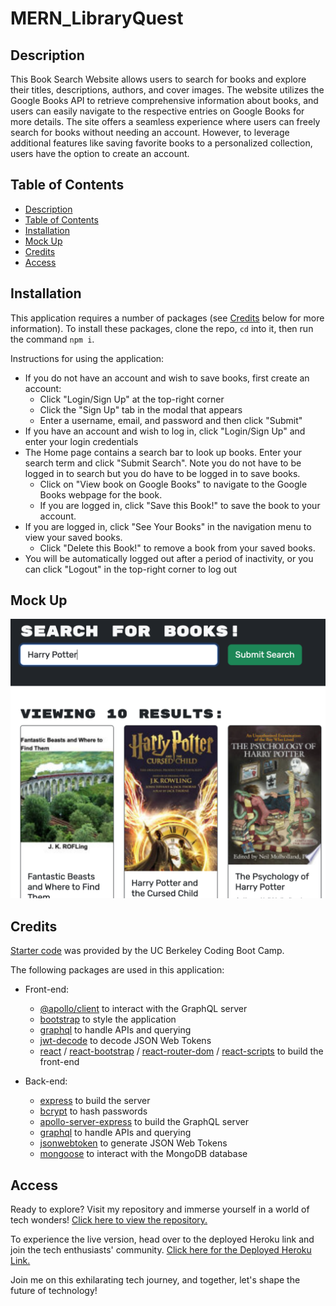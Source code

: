 # MERN_LibraryQuest

## Description

This Book Search Website allows users to search for books and explore their titles, descriptions, authors, and cover images. The website utilizes the Google Books API to retrieve comprehensive information about books, and users can easily navigate to the respective entries on Google Books for more details. The site offers a seamless experience where users can freely search for books without needing an account. However, to leverage additional features like saving favorite books to a personalized collection, users have the option to create an account.

## Table of Contents

  - [Description](#description)
  - [Table of Contents](#table-of-contents)
  - [Installation](#installation)
  - [Mock Up](#mock-up)
  - [Credits](#credits)
  - [Access](#access)

## Installation

This application requires a number of packages (see [Credits](#credits) below for more information). To install these packages, clone the repo, `cd` into it, then run the command `npm i`.

Instructions for using the application:
- If you do not have an account and wish to save books, first create an account:
    - Click "Login/Sign Up" at the top-right corner
    - Click the "Sign Up" tab in the modal that appears
    - Enter a username, email, and password and then click "Submit"
- If you have an account and wish to log in, click "Login/Sign Up" and enter your login credentials
- The Home page contains a search bar to look up books. Enter your search term and click "Submit Search". Note you do not have to be logged in to search but you do have to be logged in to save books.
    - Click on "View book on Google Books" to navigate to the Google Books webpage for the book.
    - If you are logged in, click "Save this Book!" to save the book to your account.
- If you are logged in, click "See Your Books" in the navigation menu to view your saved books.
    - Click "Delete this Book!" to remove a book from your saved books.
- You will be automatically logged out after a period of inactivity, or you can click "Logout" in the top-right corner to log out

## Mock Up

![Screenshot of application showing search bar and search results](./Screenshot%202023-07-24%20at%2012.45.47%20AM.png)

## Credits

[Starter code](https://github.com/coding-boot-camp/solid-broccoli) was provided by the UC Berkeley Coding Boot Camp.

The following packages are used in this application:
- Front-end:
    - [@apollo/client](https://www.apollographql.com/docs/react/) to interact with the GraphQL server
    - [bootstrap](https://getbootstrap.com/) to style the application
    - [graphql](https://graphql.org/) to handle APIs and querying
    - [jwt-decode](https://www.npmjs.com/package/jwt-decode) to decode JSON Web Tokens
    - [react](https://react.dev/) / [react-bootstrap](https://react-bootstrap.netlify.app/) / [react-router-dom](https://www.npmjs.com/package/react-router-dom) / [react-scripts](https://www.npmjs.com/package/react-scripts) to build the front-end

 - Back-end:
    - [express](https://www.npmjs.com/package/express) to build the server
    - [bcrypt](https://www.npmjs.com/package/bcrypt) to hash passwords
    - [apollo-server-express](https://www.npmjs.com/package/apollo-server-express) to build the GraphQL server
    - [graphql](https://graphql.org/) to handle APIs and querying
    - [jsonwebtoken](https://www.npmjs.com/package/jsonwebtoken) to generate JSON Web Tokens
    - [mongoose](https://www.npmjs.com/package/mongoose) to interact with the MongoDB database

## Access
Ready to explore? Visit my repository and immerse yourself in a world of tech wonders!
[Click here to view the repository.](https://github.com/JonathanFadera)

To experience the live version, head over to the deployed Heroku link and join the tech enthusiasts' community.
[Click here for the Deployed Heroku Link.](https://boiling-ridge-41335-056f47e4c277.herokuapp.com/)



Join me on this exhilarating tech journey, and together, let's shape the future of technology!
